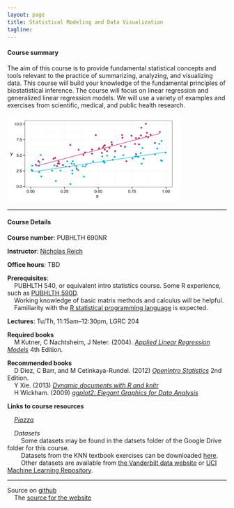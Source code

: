 ```yaml
---
layout: page
title: Statistical Modeling and Data Visualization
tagline: 
---
```



#### Course summary
The aim of this course is to provide fundamental statistical concepts and tools relevant to the practice of summarizing, analyzing, and visualizing data. This course will build your knowledge of the fundamental principles of biostatistical inference. The course will focus on linear regression and generalized linear regression models. We will use a variety of examples and exercises from scientific, medical, and public health research.

<img src="assets/slide-includes/logo-interaction-image.jpg" width="400"/>


---

#### Course Details

**Course number**: PUBHLTH 690NR 

**Instructor**: [Nicholas Reich](http://people.umass.edu/nick)

**Office hours**: TBD

**Prerequisites**: <br> 
&nbsp; &nbsp; PUBHLTH 540, or equivalent intro statistics course. Some R experience, such as [PUBHLTH 590D](http://nickreich.github.io/statComp2014/).<br>
&nbsp; &nbsp; Working knowledge of basic matrix methods and calculus will be helpful. <br>
&nbsp; &nbsp; Familiarity with the [R statistical programming language](http://www.r-project.org) is expected.

**Lectures**: Tu/Th, 11:15am&ndash;12:30pm, LGRC 204

**Required books** <br>
&nbsp; &nbsp; M Kutner, C Nachtsheim, J Neter. (2004). _[Applied Linear Regression Models](http://www.amazon.com/Applied-Linear-Regression-Models--Student/dp/0073014664/)_ 4th Edition.

**Recommended books** <br>
&nbsp; &nbsp; D Diez, C Barr, and M Cetinkaya-Rundel. (2012) _[OpenIntro Statistics](http://www.openintro.org/stat/index.php)_ 2nd Edition. <br>
&nbsp; &nbsp; Y Xie. (2013) _[Dynamic documents with R and knitr](http://www.amazon.com/exec/obidos/ASIN/1482203537/7210-20)_<br>
&nbsp; &nbsp; H Wickham. (2009) _[ggplot2: Elegant Graphics for Data Analysis](http://www.amazon.com/ggplot2-Elegant-Graphics-Data-Analysis/dp/0387981403/)_

**Links to course resources**

&nbsp; &nbsp; *[Piazza](https://piazza.com/umass/spring2014/pubhlth690nr/home)*

&nbsp; &nbsp; *Datasets*<br>
&nbsp; &nbsp; &nbsp; &nbsp; Some datasets may be found in the datsets folder of the Google Drive folder for this course. <br>
&nbsp; &nbsp; &nbsp; &nbsp; Datasets from the KNN textbook exercises can be downloaded [here](https://netfiles.umn.edu/users/nacht001/www/nachtsheim/index.html). <br>
&nbsp; &nbsp; &nbsp; &nbsp; Other datasets are available from [the Vanderbilt data website](http://biostat.mc.vanderbilt.edu/wiki/Main/DataSets) or [UCI Machine Learning Repository](http://archive.ics.uci.edu/ml/). 


---

Source on [github](http://github.com)<br>
&nbsp; &nbsp; The [source for the website](https://github.com/nickreich/stat-modeling-2015/tree/gh-pages) 